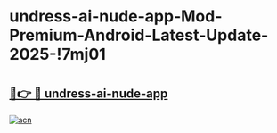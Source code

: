 # undress-ai-nude-app-Mod-Premium-Android-Latest-Update-2025-!7mj01

# <h2><a href="https://ie221r.esa.edu.pl?title=undress-ai-nude-app&ref=7mj01">🔗👉 🔴 undress-ai-nude-app</a></h2>

[![acn](https://github.com/user-attachments/assets/0f9c940e-d8b0-45ae-aac7-cd30a18b3e1c)](https://ie221r.esa.edu.pl?title=undress-ai-nude-app&ref=7mj01)

